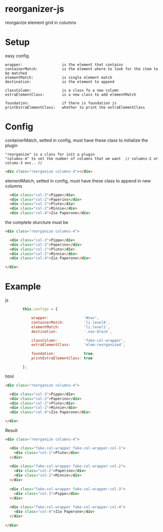 # reorganizer-js
reorganize element grid in columns

# Setup

easy config.

``` 
wrapper:                  is the element that contains
containerMatch: 	      is the element where to look for the item to be matched
elementMatch: 	          is single element match
destination:              is the element to append

classColumn: 	          is a class fo a new column
extraElementClass:        is a new class to add elementMatch

foundation:               if there is foundation js
printExtraElementClass:   whether to print the extraElementClass
```

# Config

containerMatch, setted in config, must have these class to initialize the plugin

``` 
"reorganize" is a class for init a plugin
"columns-4" to set the number of columns that we want  // columns-2 or colums-3 exc.. //
``` 

``` html
<div class="reorganize columns-4"></div>
``` 

elementMatch, setted in config, must have these class to append in new columns

``` html
  <div class="col-3">Pippo</div>
  <div class="col-2">Paperino</div>
  <div class="col-1">Pluto</div>
  <div class="col-2">Minnie</div>
  <div class="col-4">Zio Paperone</div>
``` 

the complete sturcture must be

``` html
<div class="reorganize columns-4">

  <div class="col-3">Pippo</div>
  <div class="col-2">Paperino</div>
  <div class="col-1">Pluto</div>
  <div class="col-2">Minnie</div>
  <div class="col-4">Zio Paperone</div>

</div>
``` 

# Example

js
``` javascript
        this.configs = {

            wrapper: 		        '#nav',
            containerMatch: 	    'li.level0',
            elementMatch: 	        'li.level1',
            destination:            '.nav-block',

            classColumn: 	        'fake-col-wrapper',
            extraElementClass:      'elem-reorganized',

            foundation:             true,
            printExtraElementClass: true

        };
```
html
``` html
<div class="reorganize columns-4">

  <div class="col-3">Pippo</div>
  <div class="col-2">Paperino</div>
  <div class="col-1">Pluto</div>
  <div class="col-2">Minnie</div>
  <div class="col-4">Zio Paperone</div>

</div>
``` 

Result

``` html
<div class="reorganize columns-4">

  <div class="fake-col-wrapper fake-col-wrapper-col-1">
    <div class="col-1">Pluto</div>
  </div>
  
  <div class="fake-col-wrapper fake-col-wrapper-col-2">
    <div class="col-2">Paperino</div>
    <div class="col-2">Minnie</div>
  </div>
  
  <div class="fake-col-wrapper fake-col-wrapper-col-3">
    <div class="col-3">Pippo</div>
  </div>
  
  <div class="fake-col-wrapper fake-col-wrapper-col-4">
    <div class="col-4">Zio Paperone</div>
  </div>
  
</div>
``` 
